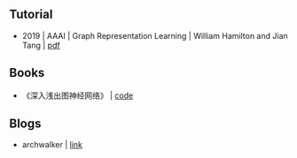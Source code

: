 ## Tutorial 
- 2019 | AAAI | Graph Representation Learning | William Hamilton and Jian Tang | [pdf](https://jian-tang.com/files/AAAI19/aaai-grltutorial-part2-gnns.pdf)

## Books
- 《深入浅出图神经网络》 | [code](https://github.com/FighterLYL/GraphNeuralNetwork)

## Blogs
- archwalker | [link](https://archwalker.github.io/archive.html)
